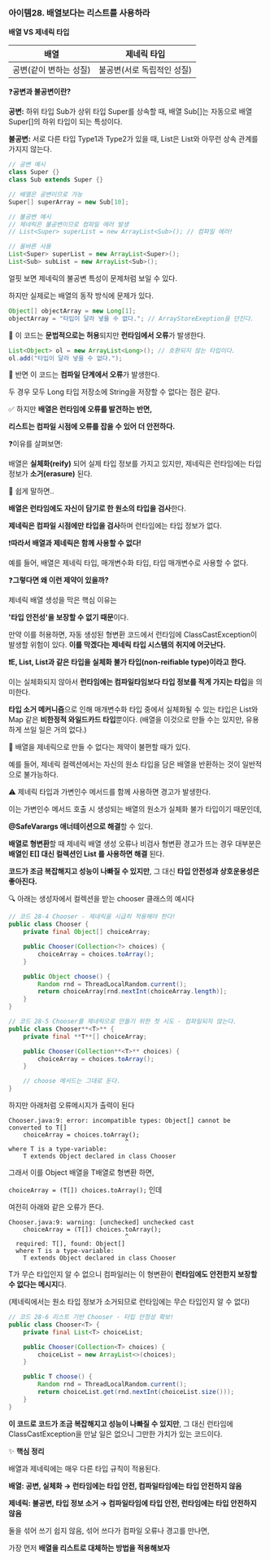 ### 아이템28. 배열보다는 리스트를 사용하라

**배열 VS 제네릭 타입**

| **배열** | **제네릭 타입** |
| --- | --- |
| 공변(같이 변하는 성질) | 불공변(서로 독립적인 성질) |

❓**공변과 불공변이란?**

**공변:** 하위 타입 Sub가 상위 타입 Super를 상속할 때, 배열 Sub[]는 자동으로 배열 Super[]의 하위 타입이 되는 특성이다.

**불공변:** 서로 다른 타입 Type1과 Type2가 있을 때, List은 List와 아무런 상속 관계를 가지지 않는다.

```java
// 공변 예시
class Super {}
class Sub extends Super {}

// 배열은 공변이므로 가능
Super[] superArray = new Sub[10];

// 불공변 예시
// 제네릭은 불공변이므로 컴파일 에러 발생
// List<Super> superList = new ArrayList<Sub>(); // 컴파일 에러!

// 올바른 사용
List<Super> superList = new ArrayList<Super>();
List<Sub> subList = new ArrayList<Sub>();
```

얼핏 보면 제네릭의 불공변 특성이 문제처럼 보일 수 있다.

하지만 실제로는 배열의 동작 방식에 문제가 있다.

```java
Object[] objectArray = new Long[1];
objectArray = "타입이 달라 넣을 수 없다."; // ArrayStoreExeption을 던진다.
```

🚫 이 코드는 **문법적으로는 허용**되지만 **런타임에서 오류**가 발생한다.

```java
List<Object> ol = new ArrayList<Long>(); // 호환되지 않는 타입이다.
ol.add("타입이 달라 넣을 수 없다.");
```

🚫 반면 이 코드는 **컴파일 단계에서 오류**가 발생한다.

두 경우 모두 Long 타입 저장소에 String을 저장할 수 없다는 점은 같다.

✅ 하지만 **배열은 런타임에 오류를 발견하는 반면,**

**리스트는 컴파일 시점에 오류를 잡을 수 있어 더 안전하다.**

❓이유를 살펴보면:

배열은 **실체화(reify)** 되어 실제 타입 정보를 가지고 있지만, 제네릭은 런타임에는 타입 정보가 **소거(erasure)** 된다.

🤔 쉽게 말하면..

**배열은 런타임에도 자신이 담기로 한 원소의 타입을 검사**한다.

**제네릭은 컴파일 시점에만 타입을 검사**하며 런타임에는 타입 정보가 없다.

❗️**따라서 배열과 제네릭은 함께 사용할 수 없다!**

예를 들어, 배열은 제네릭 타입, 매개변수화 타입, 타입 매개변수로 사용할 수 없다.

❓**그렇다면 왜 이런 제약이 있을까?**

제네릭 배열 생성을 막은 핵심 이유는

**'타입 안전성'을 보장할 수 없기 때문**이다.

만약 이를 허용하면, 자동 생성된 형변환 코드에서 런타임에 ClassCastException이 발생할 위험이 있다. **이를 막겠다는 제네릭 타입 시스템의 취지에 어긋난다.**

**❗️E, List<E>, List<String>과 같은 타입을 실체화 불가 타입(non-reifiable type)이라고 한다.**

이는 실체화되지 않아서 **런타임에는 컴파일타임보다 타입 정보를 적게 가지는 타입**을 의미한다.

**타입 소거 메커니즘**으로 인해 매개변수화 타입 중에서 실체화될 수 있는 타입은 List<?>와 Map<?,?> 같은 **비한정적 와일드카드 타입**뿐이다. (배열을 이것으로 만들 수는 있지만, 유용하게 쓰일 일은 거의 없다.)

🤔 배열을 제네릭으로 만들 수 없다는 제약이 불편할 때가 있다.

예를 들어, 제네릭 컬렉션에서는 자신의 원소 타입을 담은 배열을 반환하는 것이 일반적으로 불가능하다.

⚠️ 제네릭 타입과 가변인수 메서드를 함께 사용하면 경고가 발생한다.

이는 가변인수 메서드 호출 시 생성되는 배열의 원소가 실체화 불가 타입이기 때문인데,

**@SafeVarargs 애너테이션으로 해결**할 수 있다.

**배열로 형변환**할 때 제네릭 배열 생성 오류나 비검사 형변환 경고가 뜨는 경우 대부분은 **배열인 E[] 대신 컬렉션인 List <E>를 사용하면 해결** 된다.

**코드가 조금 복잡해지고 성능이 나빠질 수 있지만**, 그 대신 **타입 안전성과 상호운용성은 좋아진다.**

🔍 아래는 생성자에서 컬렉션을 받는 chooser 클래스의 예시다

```java
// 코드 28-4 Chooser - 제네릭을 시급히 적용해야 한다!
public class Chooser {
    private final Object[] choiceArray;

    public Chooser(Collection<?> choices) {
        choiceArray = choices.toArray();
    }

    public Object choose() {
        Random rnd = ThreadLocalRandom.current();
        return choiceArray[rnd.nextInt(choiceArray.length)];
    }
}

// 코드 28-5 Chooser를 제네릭으로 만들기 위한 첫 시도 - 컴파일되지 않는다.
public class Chooser**<T>** {
    private final **T**[] choiceArray;

    public Chooser(Collection**<T>** choices) {
        choiceArray = choices.toArray();
    }

    // choose 메서드는 그대로 둔다.
}
```

하지만 아래처럼 오류메시지가 출력이 된다

```
Chooser.java:9: error: incompatible types: Object[] cannot be converted to T[]
    choiceArray = choices.toArray();
                                ^
where T is a type-variable:
    T extends Object declared in class Chooser
```

그래서 이를 Object 배열을 T배열로 형변환 하면,

`choiceArray = (T[]) choices.toArray();` 인데

여전히 아래와 같은 오류가 뜬다.

```
Chooser.java:9: warning: [unchecked] unchecked cast
    choiceArray = (T[]) choices.toArray();
                                ^
  required: T[], found: Object[]
  where T is a type-variable:
    T extends Object declared in class Chooser
```

T가 무슨 타입인지 알 수 없으니 컴파일러는 이 형변환이 **런타임에도 안전한지 보장할 수 없다는 메시지**다.

(제네릭에서는 원소 타입 정보가 소거되므로 런타임에는 무슨 타입인지 알 수 없다)

```java
// 코드 28-6 리스트 기반 Chooser - 타입 안정성 확보!
public class Chooser<T> {
    private final List<T> choiceList;

    public Chooser(Collection<T> choices) {
        choiceList = new ArrayList<>(choices);
    }

    public T choose() {
        Random rnd = ThreadLocalRandom.current();
        return choiceList.get(rnd.nextInt(choiceList.size()));
    }
}
```

**이 코드로 코드가 조금 복잡해지고 성능이 나빠질 수 있지만**, 그 대신 런타임에 ClassCastException을 만날 일은 없으니 그만한 가치가 있는 코드이다.

✨ **핵심 정리**

배열과 제네릭에는 매우 다른 타입 규칙이 적용된다.

**배열: 공변, 실체화 → 런타임에는 타입 안전, 컴파일타임에는 타입 안전하지 않음**

**제네릭: 불공변, 타입 정보 소거 → 컴파일타임에 타입 안전, 런타임에는 타입 안전하지 않음**

둘을 섞어 쓰기 쉽지 않음, 섞어 쓰다가 컴파일 오류나 경고를 만나면,

가장 먼저 **배열을 리스트로 대체하는 방법을 적용해보자**

